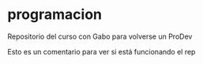 # programacion
Repositorio del curso con Gabo para volverse un ProDev

Esto es un comentario para ver si está funcionando el rep

